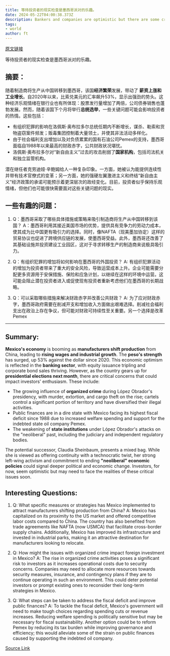 ```yaml
---
title: 等待投资者的现实检查是墨西哥派对的乐趣。
date: 2024-05-22T04:00:38.373Z
description: Bankers and companies are optimistic but there are some critical areas of concern
tags: 
- world
author: ft
---
```


[原文链接](https://ft.com/content/684dfb41-0980-4f41-bb30-bec90d703299)

等待投资者的现实检查是墨西哥派对的乐趣。

## 摘要： 

随着制造商将生产从中国转移到墨西哥，该国**经济繁荣**发展，带动了 **薪资上涨和工业增长**。自2020年以来，比索兑美元的汇率飙升53%，显示出强劲的势头。这种经济乐观情绪在银行业也有所体现：股票发行量增加了两倍，公司债券销售也蓬勃发展。然而，随着该国下个月将举行**总统选举**，一些关键问题可能会影响投资者的热情。这些包括：

- 有组织犯罪的影响在洛佩斯·奥布拉多尔总统任期内不断增长，谋杀、勒索和货物盗窃案件频发；贩毒集团控制着大量领土，并使其非法活动多样化。
- 由于社会福利支出增加以及对负债累累的国有石油公司Pemex的支持，墨西哥面临自1988年以来最高的财政赤字，公共财政状况堪忧。
- 洛佩斯·奥布拉多尔对“新自由主义”过去的攻击削弱了**国家机构**，包括司法机关和独立监管机构。 

潜在继任者克劳迪娅·辛鲍姆给人一种复杂印象。一方面，她被认为能提供连续性并带有技术官僚式的变革；另一方面，她的强硬左翼激进主义和终结“新自由主义”经济政策的承诺可能预示着更深层次的政经变化。目前，投资者似乎保持乐观情绪，但他们也可能很快需要面对这些关键问题的现实。

## 一些有趣的问题：

1. Q：墨西哥采取了哪些具体措施或策略来吸引制造商将生产从中国转移到该国？
   A：墨西哥利用其接近美国市场的优势，提供具有竞争力的劳动力成本，使其成为比中国更有吸引力的选择。同时，像NAFTA（现美墨加协定）这样的贸易协议也促进了跨境供应链的发展，使墨西哥受益。此外，墨西哥还改善了其基础设施并投资建设工业园区，这对于寻求转移生产的制造商来说极具吸引力。

2. Q：有组织犯罪的增加将如何影响在墨西哥的外国投资？
   A: 有组织犯罪活动的增加为投资者带来了重大的安全风险，导致运营成本上升。企业可能需要分配更多资源用于安保措施、保险和应急计划，以继续在这样的环境中运营。这可能会阻止潜在投资者进入或促使现有投资者重新考虑他们在墨西哥的长期战略。

3. Q：可以采取哪些措施来解决财政赤字并改善公共财政？
   A: 为了应对财政赤字，墨西哥政府需要在削减开支和增加收入方面做出艰难选择。削减社会福利支出在政治上存在争议，但可能对财政可持续性至关重要。另一个选择是改革Pemex

---

## Summary: 

**Mexico's economy** is booming as **manufacturers shift production** from China, leading to **rising wages and industrial growth**. The **peso's strength** has surged, up 53% against the dollar since 2020. This economic optimism is reflected in the **banking sector**, with equity issuance tripling and corporate bond sales thriving. However, as the country gears up for **presidential elections next month**, there are critical concerns that could impact investors' enthusiasm. These include: 

- The growing influence of **organized crime** during López Obrador's presidency, with murder, extortion, and cargo theft on the rise; cartels control a significant portion of territory and have diversified their illegal activities. 
- Public finances are in a dire state with Mexico facing its highest fiscal deficit since 1988 due to increased welfare spending and support for the indebted state oil company Pemex. 
- The weakening of **state institutions** under López Obrador's attacks on the "neoliberal" past, including the judiciary and independent regulatory bodies. 

The potential successor, Claudia Sheinbaum, presents a mixed bag. While she is viewed as offering continuity with a technocratic twist, her strong left-wing activism and commitment to ending **"neoliberal" economic policies** could signal deeper political and economic change. Investors, for now, seem optimistic but may need to face the realities of these critical issues soon. 

## Interesting Questions: 

1. Q: What specific measures or strategies has Mexico implemented to attract manufacturers shifting production from China? 
A: Mexico has capitalized on its proximity to the US market and offered competitive labor costs compared to China. The country has also benefited from trade agreements like NAFTA (now USMCA) that facilitate cross-border supply chains. Additionally, Mexico has improved its infrastructure and invested in industrial parks, making it an attractive destination for manufacturers looking to relocate. 

2. Q: How might the issues with organized crime impact foreign investment in Mexico? 
A: The rise in organized crime activities poses a significant risk to investors as it increases operational costs due to security concerns. Companies may need to allocate more resources towards security measures, insurance, and contingency plans if they are to continue operating in such an environment. This could deter potential investors or prompt existing ones to reconsider their long-term strategies in Mexico. 

3. Q: What steps can be taken to address the fiscal deficit and improve public finances? 
A: To tackle the fiscal deficit, Mexico's government will need to make tough choices regarding spending cuts or revenue increases. Reducing welfare spending is politically sensitive but may be necessary for fiscal sustainability. Another option could be to reform Pemex by reducing its tax burden while improving governance and efficiency; this would alleviate some of the strain on public finances caused by supporting the indebted oil company.

[Source Link](https://ft.com/content/684dfb41-0980-4f41-bb30-bec90d703299)

